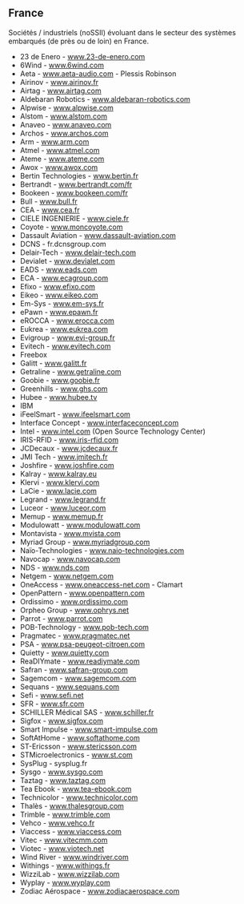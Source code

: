 France
------

Sociétés / industriels (noSSII) évoluant dans le secteur des systèmes embarqués
(de près ou de loin) en France.

- 23 de Enero - www.23-de-enero.com
- 6Wind - www.6wind.com
- Aeta - www.aeta-audio.com - Plessis Robinson
- Airinov - www.airinov.fr
- Airtag - www.airtag.com
- Aldebaran Robotics - www.aldebaran-robotics.com
- Alpwise - www.alpwise.com
- Alstom - www.alstom.com
- Anaveo - www.anaveo.com
- Archos - www.archos.com
- Arm - www.arm.com
- Atmel - www.atmel.com
- Ateme - www.ateme.com
- Awox - www.awox.com
- Bertin Technologies - www.bertin.fr
- Bertrandt - www.bertrandt.com/fr
- Bookeen - www.bookeen.com/fr
- Bull - www.bull.fr
- CEA - www.cea.fr
- CIELE INGENIERIE - www.ciele.fr
- Coyote - www.moncoyote.com
- Dassault Aviation - www.dassault-aviation.com
- DCNS - fr.dcnsgroup.com
- Delair-Tech - www.delair-tech.com
- Devialet - www.devialet.com
- EADS - www.eads.com
- ECA - www.ecagroup.com
- Efixo - www.efixo.com
- Eikeo - www.eikeo.com
- Em-Sys - www.em-sys.fr
- ePawn - www.epawn.fr
- eROCCA - www.erocca.com
- Eukrea - www.eukrea.com
- Evigroup - www.evi-group.fr
- Evitech - www.evitech.com
- Freebox
- Galitt - www.galitt.fr
- Getraline - www.getraline.com
- Goobie - www.goobie.fr
- Greenhills - www.ghs.com
- Hubee - www.hubee.tv
- IBM
- iFeelSmart - www.ifeelsmart.com
- Interface Concept - www.interfaceconcept.com
- Intel - www.intel.com (Open Source Technology Center)
- IRIS-RFID - www.iris-rfid.com
- JCDecaux - www.jcdecaux.fr
- JMI Tech - www.jmitech.fr
- Joshfire - www.joshfire.com
- Kalray - www.kalray.eu
- Klervi - www.klervi.com
- LaCie - www.lacie.com
- Legrand - www.legrand.fr
- Luceor - www.luceor.com
- Memup - www.memup.fr
- Modulowatt - www.modulowatt.com
- Montavista - www.mvista.com
- Myriad Group - www.myriadgroup.com
- Naïo-Technologies - www.naio-technologies.com
- Navocap - www.navocap.com
- NDS - www.nds.com
- Netgem - www.netgem.com
- OneAccess - www.oneaccess-net.com - Clamart
- OpenPattern - www.openpattern.com
- Ordissimo - www.ordissimo.com
- Orpheo Group - www.ophrys.net
- Parrot - www.parrot.com
- POB-Technology - www.pob-tech.com
- Pragmatec - www.pragmatec.net
- PSA - www.psa-peugeot-citroen.com
- Quietty - www.quietty.com
- ReaDIYmate - www.readiymate.com
- Safran - www.safran-group.com
- Sagemcom - www.sagemcom.com
- Sequans - www.sequans.com
- Sefi - www.sefi.net
- SFR - www.sfr.com
- SCHILLER Médical SAS - www.schiller.fr
- Sigfox - www.sigfox.com
- Smart Impulse - www.smart-impulse.com
- SoftAtHome - www.softathome.com
- ST-Ericsson - www.stericsson.com
- STMicroelectronics - www.st.com
- SysPlug - sysplug.fr
- Sysgo - www.sysgo.com
- Taztag - www.taztag.com
- Tea Ebook - www.tea-ebook.com
- Technicolor - www.technicolor.com
- Thalès - www.thalesgroup.com
- Trimble - www.trimble.com
- Vehco - www.vehco.fr
- Viaccess - www.viaccess.com
- Vitec - www.vitecmm.com
- Viotec - www.viotech.net
- Wind River - www.windriver.com
- Withings - www.withings.fr
- WizziLab - www.wizzilab.com
- Wyplay - www.wyplay.com
- Zodiac Aérospace - www.zodiacaerospace.com
